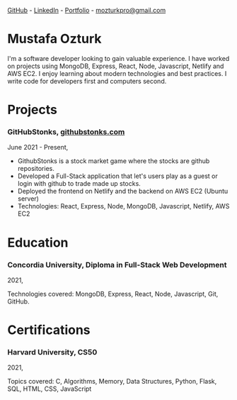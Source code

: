 [GitHub](https://github.com/mustafa-ozturk) -
[LinkedIn](https://www.linkedin.com/in/ozturk-mustafa/) -
[Portfolio](https://mozturk.dev/) -
mozturkpro@gmail.com

# Mustafa Ozturk

I'm a software developer looking to gain valuable experience. I have worked on projects using MongoDB, Express, React, Node, Javascript, Netlify and AWS EC2. I enjoy learning about modern technologies and best practices. I write code for developers first and computers second.

# Projects

### GitHubStonks, [githubstonks.com](https://githubstonks.com/)

June 2021 - Present,

-   GithubStonks is a stock market game where the stocks are github repositories.
-   Developed a Full-Stack application that let's users play as a guest or login with github to trade made up stocks.
-   Deployed the frontend on Netlify and the backend on AWS EC2 (Ubuntu server)
-   Technologies: React, Express, Node, MongoDB, Javascript, Netlify, AWS EC2

# Education

### Concordia University, Diploma in Full-Stack Web Development

2021,

Technologies covered: MongoDB, Express, React, Node, Javascript, Git, GitHub.

# Certifications

### Harvard University, CS50

2021,

Topics covered: C, Algorithms, Memory, Data Structures, Python, Flask, SQL, HTML, CSS, JavaScript
